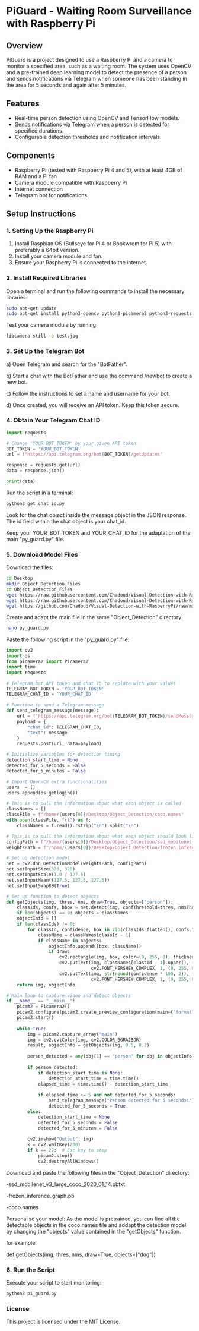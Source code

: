 # PiGuard - Waiting Room Surveillance with Raspberry Pi

## Overview
PiGuard is a project designed to use a Raspberry Pi and a camera to monitor a specified area, such as a waiting room. The system uses OpenCV and a pre-trained deep learning model to detect the presence of a person and sends notifications via Telegram when someone has been standing in the area for 5 seconds and again after 5 minutes.

## Features
- Real-time person detection using OpenCV and TensorFlow models.
- Sends notifications via Telegram when a person is detected for specified durations.
- Configurable detection thresholds and notification intervals.

## Components
- Raspberry Pi (tested with Raspberry Pi 4 and 5), with at least 4GB of RAM and a Pi fan 
- Camera module compatible with Raspberry Pi
- Internet connection
- Telegram bot for notifications

## Setup Instructions

### 1. Setting Up the Raspberry Pi
1. Install Raspbian OS (Bullseye for Pi 4 or Bookwrom for Pi 5) with preferably a 64bit version.
2. Install your camera module and fan.
4. Ensure your Raspberry Pi is connected to the internet.

### 2. Install Required Libraries
Open a terminal and run the following commands to install the necessary libraries:

```bash
sudo apt-get update
sudo apt-get install python3-opencv python3-picamera2 python3-requests
```

Test your camera module by running: 

```bash
libcamera-still -o test.jpg
```


### 3. Set Up the Telegram Bot

a) Open Telegram and search for the "BotFather".

b) Start a chat with the BotFather and use the command /newbot to create a new bot.

c) Follow the instructions to set a name and username for your bot.

d) Once created, you will receive an API token. Keep this token secure.


### 4. Obtain Your Telegram Chat ID

```python
import requests

# Change 'YOUR_BOT_TOKEN' by your given API token.
BOT_TOKEN = 'YOUR_BOT_TOKEN'
url = f"https://api.telegram.org/bot{BOT_TOKEN}/getUpdates"

response = requests.get(url)
data = response.json()

print(data)
```

Run the script in a terminal:
```bash
python3 get_chat_id.py
```

Look for the chat object inside the message object in the JSON response. The id field within the chat object is your chat_id.

Keep your YOUR_BOT_TOKEN and YOUR_CHAT_ID for the adaptation of the main "py_guard.py" file.


### 5. Download Model Files

Download the files:
```bash
cd Desktop
mkdir Object_Detection_Files
cd Object_Detection_Files
wget https://raw.githubusercontent.com/Chadoud/Visual-Detection-with-RasberryPi/main/coco.names
wget https://raw.githubusercontent.com/Chadoud/Visual-Detection-with-RasberryPi/main/ssd_mobilenet_v3_large_coco_2020_01_14.pbtxt
wget https://github.com/Chadoud/Visual-Detection-with-RasberryPi/raw/main/frozen_inference_graph.pb
```

Create and adapt the main file in the same "Object_Detection" directory:
```bash
nano py_guard.py
```

Paste the following script in the "py_guard.py" file:

```python
import cv2
import os
from picamera2 import Picamera2
import time
import requests

# Telegram bot API token and chat ID to replace with your values
TELEGRAM_BOT_TOKEN = 'YOUR_BOT_TOKEN'
TELEGRAM_CHAT_ID = 'YOUR_CHAT_ID'

# Function to send a Telegram message
def send_telegram_message(message):
    url = f"https://api.telegram.org/bot{TELEGRAM_BOT_TOKEN}/sendMessage"
    payload = {
        "chat_id": TELEGRAM_CHAT_ID,
        "text": message
    }
    requests.post(url, data=payload)

# Initialize variables for detection timing
detection_start_time = None
detected_for_5_seconds = False
detected_for_5_minutes = False

# Import Open-CV extra functionalities
users  = []
users.append(os.getlogin())

# This is to pull the information about what each object is called
classNames = []
classFile = f"/home/{users[0]}/Desktop/Object_Detection/coco.names"
with open(classFile, "rt") as f:
    classNames = f.read().rstrip("\n").split("\n")

# This is to pull the information about what each object should look like
configPath = f"/home/{users[0]}/Desktop/Object_Detection/ssd_mobilenet_v3_large_coco_2020_01_14.pbtxt"
weightsPath = f"/home/{users[0]}/Desktop/Object_Detection/frozen_inference_graph.pb"

# Set up detection model
net = cv2.dnn_DetectionModel(weightsPath, configPath)
net.setInputSize(320, 320)
net.setInputScale(1.0 / 127.5)
net.setInputMean((127.5, 127.5, 127.5))
net.setInputSwapRB(True)

# Set up function to detect objects
def getObjects(img, thres, nms, draw=True, objects=["person"]):
    classIds, confs, bbox = net.detect(img, confThreshold=thres, nmsThreshold=nms)
    if len(objects) == 0: objects = classNames
    objectInfo = []
    if len(classIds) != 0:
        for classId, confidence, box in zip(classIds.flatten(), confs.flatten(), bbox):
            className = classNames[classId - 1]
            if className in objects:
                objectInfo.append([box, className])
                if draw:
                    cv2.rectangle(img, box, color=(0, 255, 0), thickness=2)
                    cv2.putText(img, classNames[classId - 1].upper(), (box[0] + 10, box[1] + 30),
                                cv2.FONT_HERSHEY_COMPLEX, 1, (0, 255, 0), 2)
                    cv2.putText(img, str(round(confidence * 100, 2)), (box[0] + 200, box[1] + 30),
                                cv2.FONT_HERSHEY_COMPLEX, 1, (0, 255, 0), 2)
    return img, objectInfo

# Main loop to capture video and detect objects
if __name__ == "__main__":
    picam2 = Picamera2()
    picam2.configure(picam2.create_preview_configuration(main={"format": 'XRGB8888', "size": (640, 480)}))
    picam2.start()
   
    while True:
        img = picam2.capture_array("main")
        img = cv2.cvtColor(img, cv2.COLOR_BGRA2BGR)
        result, objectInfo = getObjects(img, 0.5, 0.2)
        
        person_detected = any(obj[1] == "person" for obj in objectInfo)
        
        if person_detected:
            if detection_start_time is None:
                detection_start_time = time.time()
            elapsed_time = time.time() - detection_start_time
            
            if elapsed_time >= 5 and not detected_for_5_seconds:
                send_telegram_message("Person detected for 5 seconds!")
                detected_for_5_seconds = True
        else:
            detection_start_time = None
            detected_for_5_seconds = False
            detected_for_5_minutes = False
        
        cv2.imshow("Output", img)
        k = cv2.waitKey(200)
        if k == 27:  # Esc key to stop
            picam2.stop()
            cv2.destroyAllWindows()
```



Download and paste the following files in the "Object_Detection" directory:

-ssd_mobilenet_v3_large_coco_2020_01_14.pbtxt

-frozen_inference_graph.pb

-coco.names



Personalise your model: 
As the model is pretrained, you can find all the detectable objects in the coco.names file and
addapt the detection model by changing the "objects" value contained in the "getObjects" function. 

for example: 

def getObjects(img, thres, nms, draw=True, objects=["dog"])




### 6. Run the Script
Execute your script to start monitoring:

``` bash 
python3 pi_guard.py
```

### License
This project is licensed under the MIT License.
